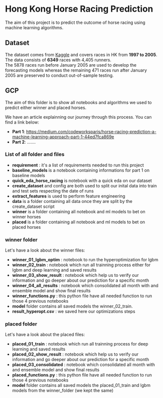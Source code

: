 # Hong Kong Horse Racing Prediction

The aim of this project is to predict the outcome of horse racing using machine learning algorithms.

## Dataset
The dataset comes from [Kaggle](https://www.kaggle.com/gdaley/hkracing) and covers races in HK from **1997 to 2005**. <br>
The data consists of **6349** races with 4,405 runners. <br>
The 5878 races run before January 2005 are used to develop the forecasting models whereas the remaining 471 races run after January 2005 are preserved to conduct out-of-sample testing.

## GCP

The aim of this folder is to show all notebooks and algorithms we used to predict either winner and placed horses.

We have an article explainning our journey through this process. You can find a link below:
* **Part 1**: https://medium.com/codeworksparis/horse-racing-prediction-a-machine-learning-approach-part-1-44ed7fca869e
* **Part 2**: .......

### List of all folder and files

* **requirement** : it's a list of requirements needed to run this project
* **baseline_models** is a notebook containing informations for part 1 on baseline models
* **quick_eda_horse_racing** is notebook with a quick eda on our dataset
* **create_dataset** and config are both used to split our inital data into train and test sets respecting the date of runs
* **extract_features** is used to perform feature engineering
* **data** is a folder containing all data once they are split by the create_dataset script
* **winner** is a folder containing all notebook and ml models to bet on winner horses
* **placed** is a folder containing all notebook and ml models to bet on placed horses

### winner folder

Let's have a look about the winner files:

* **winner_01_lgbm_optim** : notebook to run the hyperoptimization for lgbm
* **winner_02_train** : notebook which run all trainning process either for lgbm and deep learning and saved results
* **winner_03_show_result** : notebook which help us to verify our information and go deeper about our prediction for a specific month
* **winner_04_all_results** : notebook which consolidated all month with and ensemble model and show final results
* **winner_functions.py** : this python file have all needed function to run those 4 previous notebooks
* **model** folder contains all saved models the winner_02_train.
* **result_hyperopt.csv** : we saved here our optimizations steps


### placed folder

Let's have a look about the placed files:


* **placed_01_train** : notebook which run all trainning process for deep learning and saved results
* **placed_02_show_result** : notebook which help us to verify our information and go deeper about our prediction for a specific month
* **placed_03_consolidated** : notebook which consolidated all month with and ensemble model and show final results
* **placed_functions.py** : this python file have all needed function to run those 4 previous notebooks
* **model** folder contains all saved models the placed_01_train and lgbm models from the winner_folder (we kept the same)


